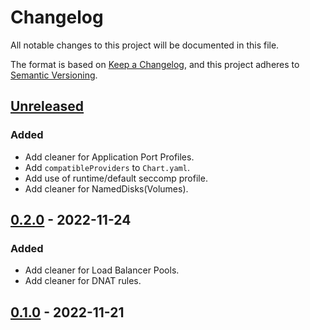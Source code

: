 # Changelog

All notable changes to this project will be documented in this file.

The format is based on [Keep a Changelog](https://keepachangelog.com/en/1.0.0/),
and this project adheres to [Semantic Versioning](https://semver.org/spec/v2.0.0.html).


## [Unreleased]

### Added

- Add cleaner for Application Port Profiles.
- Add `compatibleProviders` to `Chart.yaml`.
- Add use of runtime/default seccomp profile.
- Add cleaner for NamedDisks(Volumes).

## [0.2.0] - 2022-11-24

### Added

- Add cleaner for Load Balancer Pools.
- Add cleaner for DNAT rules.


## [0.1.0] - 2022-11-21


[Unreleased]: https://github.com/giantswarm/cluster-api-cleaner-vsphere/compare/v0.2.0...HEAD
[0.2.0]: https://github.com/giantswarm/cluster-api-cleaner-vsphere/compare/v0.1.0...v0.2.0
[0.1.0]: https://github.com/giantswarm/cluster-api-cleaner-vsphere/releases/tag/v0.1.0
